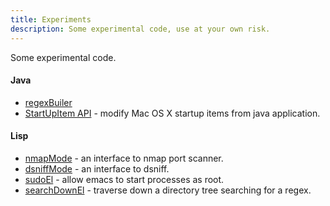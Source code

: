 ```yaml
---
title: Experiments
description: Some experimental code, use at your own risk.
---
```


Some experimental code.

#### Java
 - [regexBuiler](/regexBuilder.markdown)
 - [StartUpItem API](/startUpItemApi.markdown) - modify Mac OS X startup items from java application.

#### Lisp
 - [nmapMode](/nmapMode.markdown)  - an interface to nmap port scanner.
 - [dsniffMode](/dsniffMode.markdown)  - an interface to dsniff.
 - [sudoEl](/sudoEl.markdown) - allow emacs to start processes as root.
 - [searchDownEl](http://github.com/nakkaya/emacs/blob/master/int/searchDown.el) - traverse down a directory tree searching for a regex.
